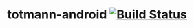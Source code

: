 # totmann-android [![Build Status](https://travis-ci.org/0xbb/totmann-android.svg?branch=master)](https://travis-ci.org/0xbb/totmann-android)


